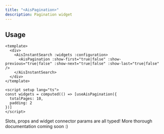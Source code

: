 ```yaml
---
title: "<AisPagination>"
description: Pagination widget
---
```


## Usage

```vue [MySearchExperience.vue]
<template>
  <div>
    <AisInstantSearch :widgets :configuration>
      <AisPagination :show-first="true|false" :show-previous="true|false" :show-next="true|false" :show-last="true|false"  />
    </AisInstantSearch>
  </div>
</template>

<script setup lang="ts">
const widgets = computed(() => [useAisPagination({
  totalPages: 10,
  padding: 2
})]
</script>
```
Slots, props and widget connector params are all typed!
More thorough documentation coming soon :)
